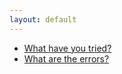 ```yaml
---
layout: default
---
```

- [What have you tried?][1]
- [What are the errors?][2]

[1]: what-have-you-tried.html
[2]: what-are-the-errors.html

